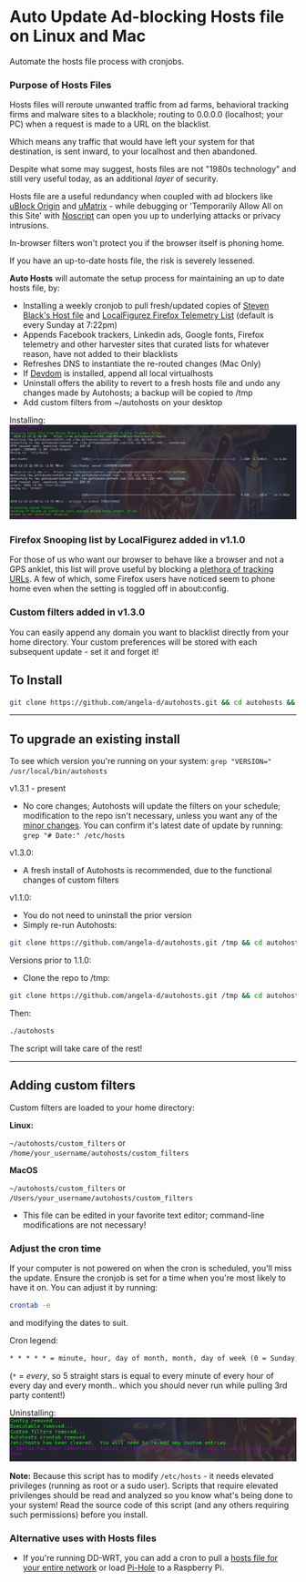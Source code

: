 # Auto Update Ad-blocking Hosts file on Linux and Mac

Automate the hosts file process with cronjobs.

### Purpose of Hosts Files
Hosts files will reroute unwanted traffic from ad farms, behavioral tracking firms and malware sites to a blackhole; routing to 0.0.0.0 (localhost; your PC) when a request is made to a URL on the blacklist.

Which means any traffic that would have left your system for that destination, is sent inward, to your localhost and then abandoned.

Despite what some may suggest, hosts files are not "1980s technology" and still very useful today, as an additional *layer* of security.

Hosts file are a useful redundancy when coupled with ad blockers like [uBlock Origin](https://github.com/gorhill/uBlock) and [uMatrix](https://github.com/gorhill/uMatrix) - while debugging or 'Temporarily Allow All on this Site' with [Noscript](https://noscript.net/) can open you up to underlying attacks or privacy intrusions.

In-browser filters won't protect you if the browser itself is phoning home.

If you have an up-to-date hosts file, the risk is severely lessened.

**Auto Hosts** will automate the setup process for maintaining an up to date hosts file, by:
 - Installing a weekly cronjob to pull fresh/updated copies of [Steven Black's Host file](https://github.com/StevenBlack/hosts) and [LocalFigurez Firefox Telemetry List](https://github.com/angela-d/autohosts/blob/master/firefox-includes) (default is every Sunday at 7:22pm)
 - Appends Facebook trackers, Linkedin ads, Google fonts, Firefox telemetry and other harvester sites that curated lists for whatever reason, have not added to their blacklists
 - Refreshes DNS to instantiate the re-routed changes (Mac Only)
 - If [Devdom](https://notabug.org/angela/devdom) is installed, append all local virtualhosts
 - Uninstall offers the ability to revert to a fresh hosts file and undo any changes made by Autohosts; a backup will be copied to /tmp
 - Add custom filters from ~/autohosts on your desktop

Installing:
![Install](./img/install.png)

### Firefox Snooping list by LocalFigurez added in v1.1.0
For those of us who want our browser to behave like a browser and not a GPS anklet, this list will prove useful by blocking a [plethora of tracking URLs](firefox-includes).  A few of which, some Firefox users have noticed seem to phone home even when the setting is toggled off in about:config.

### Custom filters added in v1.3.0
You can easily append any domain you want to blacklist directly from your home directory.  Your custom preferences will be stored with each subsequent update - set it and forget it!

## To Install
```bash
git clone https://github.com/angela-d/autohosts.git && cd autohosts && sudo ./autohosts
```

***
## To upgrade an existing install
To see which version you're running on your system: `grep "VERSION=" /usr/local/bin/autohosts`

v1.3.1 - present
- No core changes; Autohosts will update the filters on your schedule; modification to the repo isn't necessary, unless you want any of the [minor changes](releases).  You can confirm it's latest date of update by running: `grep "# Date:" /etc/hosts`

v1.3.0:
- A fresh install of Autohosts is recommended, due to the functional changes of custom filters

v1.1.0:
 - You do not need to uninstall the prior version
 - Simply re-run Autohosts:
 ```bash
 git clone https://github.com/angela-d/autohosts.git /tmp && cd autohosts ./autohosts
 ```

Versions prior to 1.1.0:

- Clone the repo to /tmp:
```bash
git clone https://github.com/angela-d/autohosts.git /tmp && cd autohosts ./uninstall-autohosts
```
Then:
```bash
./autohosts
```


The script will take care of the rest!

***

## Adding custom filters
Custom filters are loaded to your home directory:

**Linux:**

`~/autohosts/custom_filters` or `/home/your_username/autohosts/custom_filters`


**MacOS**

`~/autohosts/custom_filters` or `/Users/your_username/autohosts/custom_filters`
- This file can be edited in your favorite text editor; command-line modifications are not necessary!

### Adjust the cron time
If your computer is not powered on when the cron is scheduled, you'll miss the update.  Ensure the cronjob is set for a time when you're most likely to have it on.  You can adjust it by running:
```bash
crontab -e
```
and modifying the dates to suit.

Cron legend:
```html
* * * * * = minute, hour, day of month, month, day of week (0 = Sunday, 6 = Saturday)
```
(`*` = *every*, so 5 straight stars is equal to every minute of every hour of every day and every month.. which you should never run while pulling 3rd party content!)

Uninstalling:
![Install](./img/uninstall.png)

**Note:** Because this script has to modify `/etc/hosts` - it needs elevated privileges (running as root or a sudo user).  Scripts that require elevated privilenges should be read and analyzed so you know what's being done to your system!  Read the source code of this script (and any others requiring such permissions) before you install.

### Alternative uses with Hosts files
- If you're running DD-WRT, you can add a cron to pull a [hosts file for your entire network](https://github.com/angela-d/brain-dump/blob/master/networking/dd-wrt.md) or load [Pi-Hole](https://pi-hole.net/) to a Raspberry Pi.
